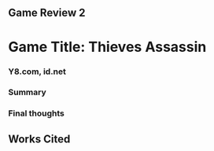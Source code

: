 ## Game Review 2

# Game Title: Thieves Assassin
### Y8.com, id.net

### Summary

### Final thoughts

## Works Cited
